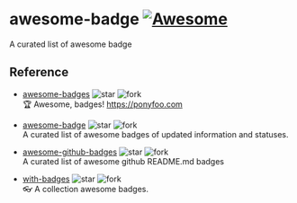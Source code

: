 # awesome-badge [![Awesome](https://cdn.rawgit.com/sindresorhus/awesome/d7305f38d29fed78fa85652e3a63e154dd8e8829/media/badge.svg)](https://github.com/sindresorhus/awesome)
A curated list of awesome badge

## Reference

- [awesome-badges](https://github.com/bevacqua/awesome-badges)
![star](http://githubbadges.com/star.svg?user=bevacqua&repo=awesome-badges)
![fork](http://githubbadges.com/fork.svg?user=bevacqua&repo=awesome-badges&style=flat&color=fff&background=007ec6)  
🏆 Awesome, badges! https://ponyfoo.com

- [awesome-badge](https://github.com/changyuheng/awesome-badge)
![star](http://githubbadges.com/star.svg?user=changyuheng&repo=awesome-badge)
![fork](http://githubbadges.com/fork.svg?user=changyuheng&repo=awesome-badge&style=flat&color=fff&background=007ec6)  
A curated list of awesome badges of updated information and statuses.

- [awesome-github-badges](https://github.com/chetanraj/awesome-github-badges)
![star](http://githubbadges.com/star.svg?user=chetanraj&repo=awesome-github-badges)
![fork](http://githubbadges.com/fork.svg?user=chetanraj&repo=awesome-github-badges&style=flat&color=fff&background=007ec6)  
A curated list of awesome github README.md badges

- [with-badges](https://github.com/bubkoo/with-badges)
![star](http://githubbadges.com/star.svg?user=bubkoo&repo=with-badges)
![fork](http://githubbadges.com/fork.svg?user=bubkoo&repo=with-badges&style=flat&color=fff&background=007ec6)  
👓 A collection awesome badges.
